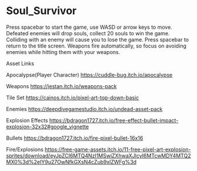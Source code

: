 # Soul_Survivor

Press spacebar to start the game, use WASD or arrow keys to move. 
Defeated enemies will drop souls, collect 20 souls to win the game. 
Colliding with an enemy will cause you to lose the game. Press spacebar to return to the title screen.
Weapons fire automatically, so focus on avoiding enemies while hitting them with your weapons.


Asset Links

Apocalypse(Player Character)
https://cuddle-bug.itch.io/apocalypse

Weapons
https://jestan.itch.io/weapons-pack

Tile Set
https://cainos.itch.io/pixel-art-top-down-basic

Enemies
https://deepdivegamestudio.itch.io/undead-asset-pack

Explosion Effects
https://bdragon1727.itch.io/free-effect-bullet-impact-explosion-32x32#google_vignette

Bullets
https://bdragon1727.itch.io/fire-pixel-bullet-16x16

Fire/Explosions
https://free-game-assets.itch.io/11-free-pixel-art-explosion-sprites/download/eyJpZCI6MTQ4NzI1MSwiZXhwaXJlcyI6MTcwMDY4MTQ2MX0%3d%2eIY9u27OwNfkGXsN4cZub9xlZWFg%3d

